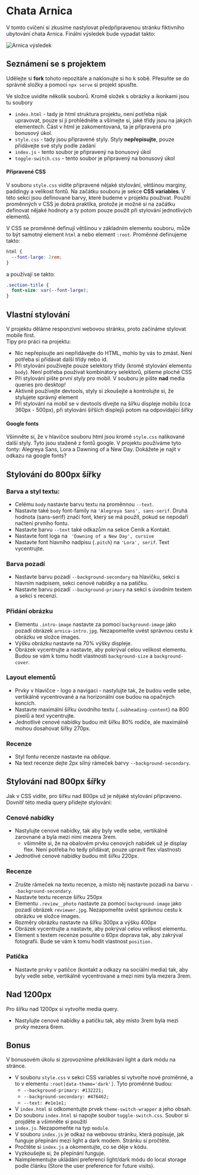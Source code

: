 # Chata Arnica
V tomto cvičení si zkusíme nastylovat předpřipravenou stránku fiktivního ubytování chata Arnica. Finální výsledek bude vypadat takto: 

![Arnica výsledek](./result/arnica-result.gif)

## Seznámení se s projektem
Udělejte si **fork** tohoto repozitáře a naklonujte si ho k sobě. Přesuňte se do správně složky a pomocí `npx serve` si projekt spusťte.    

Ve složce uvidíte několik souborů. Kromě složek s obrázky a ikonkami jsou tu soubory
- `index.html` - tady je html struktura projektu, není potřeba nijak upravovat, pouze si ji prohlédněte a všímejte si, jaké třídy jsou na jakých elementech. Část v html je zakomentovaná, ta je připravená pro bonusový úkol.
- `style.css` - tady jsou připravené styly. Styly **nepřepisujte**, pouze přidávejte své styly podle zadání
- `index.js` - tento soubor je připravený na bonusový úkol
- `toggle-switch.css` - tento soubor je připravený na bonusový úkol

#### Připravené CSS
V souboru `style.css` vidíte připravené nějaké stylování, většinou marginy, paddingy a velikost fontů. Na začátku souboru je sekce **CSS variables**. V této sekci jsou definované barvy, které budeme v projektu používat. Použití proměnných v CSS je dobrá praktika, protože je možné si na začátku definovat nějaké hodnoty a ty potom pouze použít při stylování jednotlivých elementů.     

V CSS se proměnné definují většinou v základním elementu souboru, může to být samotný element `html` a nebo element `:root`. Proměnné definujeme takto: 
```css
html {
  --font-large: 2rem;
}
```
a používají se takto: 
```css
.section-title {
  font-size: var(--font-large);
}
```

## Vlastní stylování 
V projektu děláme responzivní webovou stránku, proto začínáme stylovat mobile first.  
Tipy pro práci na projektu:
- Nic nepřepisujte ani nepřidávejte do HTML, mohlo by vás to zmást. Není potřeba si přidávat další třídy nebo id. 
- Při stylování používejte pouze selektory třídy (kromě stylování elementu `body`). Není potřeba používat kombinátory selektorů, píšeme ploché CSS
- Při stylování pište první styly pro mobil. V souboru je pište **nad** media queries pro desktop!
- Aktivně používejte devtools, styly si zkoušejte a kontrolujte si, že stylujete správný element 
- Při stylování na mobil se v devtools dívejte na šířku displeje mobilu (cca 360px - 500px), při stylování šiřších displejů potom na odpovídající šířky 

#### Google fonts
Všimněte si, že v hlavičce souboru html jsou kromě `style.css` nalikované další styly. Tyto jsou stažené z fontů google. V projektu používáme tyto fonty: Alegreya Sans, Lora a Dawning of a New Day. Dokážete je najít v odkazu na google fonts? 

## Stylování do 800px šířky
### Barva a styl textu: 
- Celému `body` nastavte barvu textu na proměnnou `--text`. 
- Nastavte také  `body` font-family na `'Alegreya Sans', sans-serif`. Druhá hodnota (sans-serif) značí font, který se má použít, pokud se nepodaří načtení prvního fontu. 
- Nastavte barvu `--text` také odkazům na sekce Ceník a Kontakt. 
- Nastavte font loga na ` 'Dawning of a New Day', cursive`
- Nastavte font hlavního nadpisu (`.pitch`) na `'Lora', serif`. Text vycentrujte. 

### Barva pozadí 
- Nastavte barvu pozadí `--background-secondary` na hlavičku, sekci s hlavním nadpisem, sekci cenové nabídky a na patičku.
- Nastavte barvu pozadí `--background-primary` na sekci s úvodním textem a sekci s recenzí. 

### Přidání obrázku 
- Elementu `.intro-image` nastavte za pomocí `background-image` jako pozadí obrázek `arnica-intro.jpg`. Nezapomeňte uvést správnou cestu k obrázku ve složce images. 
- Výšku obrázku nastavte na 70% výšky displeje. 
- Obrázek vycentrujte a nastavte, aby pokrýval celou velikost elementu. Budou se vám k tomu hodit vlastnosti `background-size` a `background-cover`.

### Layout elementů
- Prvky v hlavičce - logo a navigaci - nastylujte tak, že budou vedle sebe, vertikálně vycentrované a na horizonální ose budou na opačných koncích. 
- Nastavte maximální šířku úvodního textu (`.subheading-content`) na 800 pixelů a text vycentrujte. 
- Jednotlivé cenové nabídky budou mít šířku 80% rodiče, ale maximálně mohou dosahovat šířky 270px.

### Recenze 
- Styl fontu recenze nastavte na _oblique_. 
- Na text recenze dejte 2px silný rámeček barvy `--background-secondary`. 

## Stylování nad 800px šířky
Jak v CSS vidíte, pro šířku nad 800px už je nějaké stylování připraveno.     
Dovnitř této media query přidejte stylování:

### Cenové nabídky 
- Nastylujte cenové nabídky, tak aby byly vedle sebe, vertikálně zarovnané a byla mezi nimi mezera 3rem. 
  - všimněte si, že na obalovém prvku cenových nabídek už je display flex. Není potřeba ho tedy přidávat, pouze upravit flex vlastnosti
- Jednotlivé cenové nabídky budou mít šířku 220px.

### Recenze 
- Zrušte rámeček na textu recenze, a místo něj nastavte pozadí na barvu `--background-secondary`. 
- Nastavte textu recenze šířku 250px
- Elementu `.review__photo` nastavte za pomocí `background-image` jako pozadí obrázek `reviewer.jpg`. Nezapomeňte uvést správnou cestu k obrázku ve složce images. 
- Rozměry obrázku nastavte na šířku 300px a výšku 400px
- Obrázek vycentrujte a nastavte, aby pokrýval celou velikost elementu.
- Element s textem recenze posuňte o 60px doprava tak, aby zakrýval fotografii. Bude se vám k tomu hodit vlastnost `position. `

### Patička 
- Nastavte prvky v patičce (kontakt a odkazy na sociální media) tak, aby byly vedle sebe, vertikálně vycentrované a mezi nimi byla mezera 3rem. 

## Nad 1200px 
Pro šířku nad 1200px si vytvořte media query. 
- Nastylujte cenové nabídky a patičku tak, aby místo 3rem byla mezi prvky mezera 6rem. 

## Bonus
V bonusovém úkolu si zprovozníme překlikávání light a dark módu na stránce. 
- V souboru  `style.css` v sekci CSS variables si vytvořte nové proměnné, a to v elementu `:root[data-theme='dark']`. Tyto proměnné budou: 
  -  `--background-primary: #132221;`
  -  `--background-secondary: #476462;`
  -  `--text: #e1e1e1;` 
- V `index.html` si odkomentujte prvek `theme-switch-wrapper` a jeho obsah.  
- Do souboru `index.html` si napojte soubor `toggle-switch.css`. Soubor si projděte a všimněte si použití 
- `index.js`. Nezapomeňte na typ `module`.
- V souboru `index.js` je odkaz na webovou stránku, která popisuje, jak funguje přepínání mezi light a dark modem. Stránku si pročtěte. 
- Pročtěte si `index.js` a okomentujte, co se děje v kódu. 
- Vyzkoušejte si, že přepínání funguje. 
- Naimplementujte ukládání preferencí light/dark módu do local storage podle článku (Store the user preference for future visits). 

 

